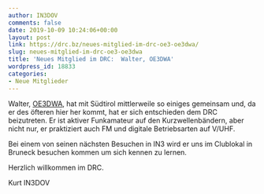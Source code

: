 ```yaml
---
author: IN3DOV
comments: false
date: 2019-10-09 10:24:06+00:00
layout: post
link: https://drc.bz/neues-mitglied-im-drc-oe3-oe3dwa/
slug: neues-mitglied-im-drc-oe3-oe3dwa
title: 'Neues Mitglied im DRC:  Walter, OE3DWA'
wordpress_id: 18833
categories:
- Neue Mitglieder
---
```





Walter, [OE3DWA](https://www.qrz.com/db/oe3dwa/), hat mit Südtirol mittlerweile so einiges gemeinsam und, da er des öfteren  hier her kommt, hat er sich entschieden dem DRC beizutreten. Er ist aktiver Funkamateur auf den Kurzwellenbändern, aber nicht nur, er praktiziert auch FM und digitale Betriebsarten auf V/UHF.







Bei einem von seinen nächsten Besuchen in IN3 wird er uns im Clublokal in Bruneck besuchen kommen um sich kennen zu lernen.







Herzlich willkommen im DRC.







Kurt IN3DOV



